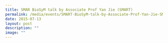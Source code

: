 ```yaml
---
title: SMAR BioSyM talk by Associate Prof Yan Jie (SMART)
permalink: /media/events/SMART-BioSyM-talk-by-Associate-Prof-Yan-Jie-SMART/
date: 2015-07-13
layout: post
description: ""
image: ""
---
```

